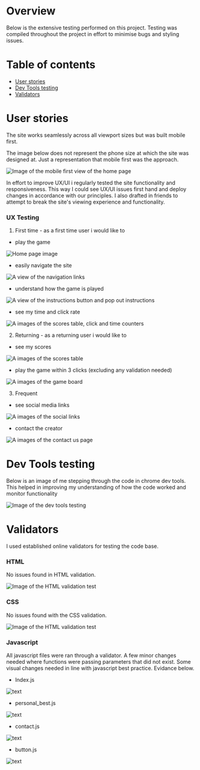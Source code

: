 # Overview

Below is the extensive testing performed on this project. Testing was compiled throughout the project in effort to minimise bugs and styling issues.

# Table of contents

* [User stories](#User-stories)
* [Dev Tools testing](#Dev-Tools-testing)
* [Validators](#Validators)

# User stories

The site works seamlessly across all viewport sizes but was built mobile first.

The image below does not represent the phone size at which the site was designed at. Just a representation that mobile first was the approach.

![Image of the mobile first view of the home page](../assets/images/mobile_first.png)

In effort to improve UX/UI i regularly tested the site functionality and responsiveness. This way I could see UX/UI issues first hand and deploy changes in accordance with our principles. I also drafted in friends to attempt to break the site's viewing experience and functionality.

### UX Testing

1. First time - as a first time user i would like to

- play the game

![Home page image](../assets/images/play_the_game_view.png)

- easily navigate the site

![A view of the navigation links](../assets/images/navigation.png)

- understand how the game is played

![A view of the instructions button and pop out instructions](../assets/images/game_button_popout.png)

- see my time and click rate

![A images of the scores table, click and time counters](../assets/images/scores.png)

2. Returning - as a returning user i would like to

- see my scores

![A images of the scores table](../assets/images/scores.png)

- play the game within 3 clicks (excluding any validation needed)

![A images of the game board](../assets/images/play_3_clicks.png)

3. Frequent 

- see social media links

![A images of the social links](../assets/images/social_links.png)

- contact the creator

![A images of the contact us page](../assets/images/contact_us.png)

# Dev Tools testing

Below is an image of me stepping through the code in chrome dev tools. This helped in improving my understanding of how the code worked and monitor functionality

![Image of the dev tools testing](../assets/images/devtoolstesting.png)

# Validators

I used established online validators for testing the code base.

### HTML

No issues found in HTML validation.

![Image of the HTML validation test](../assets/images/html_validator.png)

### CSS

No issues found with the CSS validation.

![Image of the HTML validation test](../assets/images/css_validator.png)

### Javascript

All javascript files were ran through a validator. A few minor changes needed where functions were passing parameters that did not exist. Some visual changes needed in line with javascript best practice. Evidance below.

- Index.js

![text](../assets/images/index-js_image.png)

- personal_best.js

![text](../assets/images/personal-best-js_image.png)

- contact.js

![text](../assets/images/contact-js_image.png)

- button.js

![text](../assets/images/button-js_image.png)